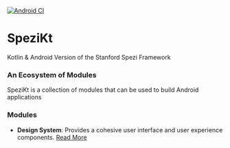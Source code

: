 [![Android CI](https://github.com/Basler182/Spezi/actions/workflows/android.yml/badge.svg)](https://github.com/Basler182/Spezi/actions/workflows/android.yml)

# SpeziKt
Kotlin &amp; Android Version of the Stanford Spezi Framework

### An Ecosystem of Modules

SpeziKt is a collection of modules that can be used to build Android applications

### Modules

- **Design System**: Provides a cohesive user interface and user experience components. [Read More](./core/designsystem/README.md)